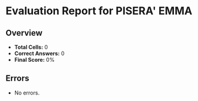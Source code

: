 # Evaluation Report for PISERA' EMMA

## Overview

- **Total Cells:** 0
- **Correct Answers:** 0
- **Final Score:** 0%

## Errors

- No errors.